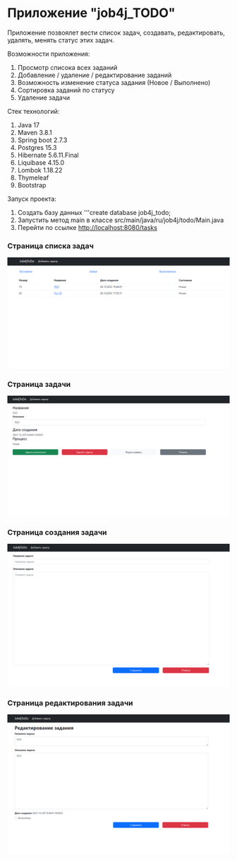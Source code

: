 # **Приложение "job4j_TODO"**

Приложение позвоялет вести список задач, создавать,
редактировать, удалять, менять статус этих задач.

Возможности приложения:
1. Просмотр списока всех заданий
2. Добавление / удаление / редактирование заданий
3. Возможность изменение статуса задания (Новое / Выполнено)
4. Сортировка заданий по статусу
5. Удаление задачи


Стек технологий:
1. Java 17
2. Maven 3.8.1
3. Spring boot 2.7.3
4. Postgres 15.3
5. Hibernate 5.6.11.Final
6. Liquibase 4.15.0
7. Lombok 1.18.22
8. Thymeleaf
9. Bootstrap

Запуск проекта:
1. Создать базу данных '''create database job4j_todo;
2. Запустить метод main в классе src/main/java/ru/job4j/todo/Main.java
3. Перейти по ссылке [http://localhost:8080/tasks](http://localhost:8080/tasks)

###  Страница списка задач
![Screenshot](img/all_tasks.png)

### Страница задачи
![Screenshot](img/one_task.png)

### Страница создания задачи
![Screenshot](img/add_task.png)

### Страница редактирования задачи
![Screenshot](img/edit_task.png)